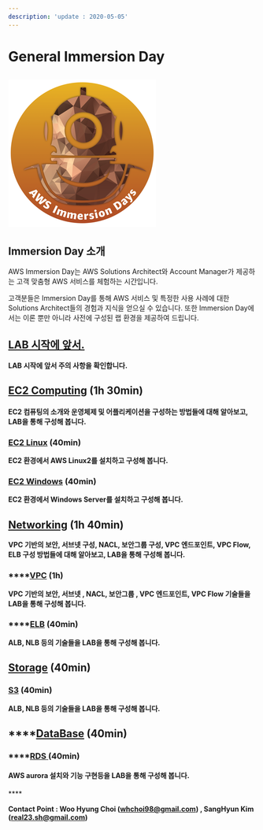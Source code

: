 ```yaml
---
description: 'update : 2020-05-05'
---
```


# General Immersion Day

## 

![](.gitbook/assets/image%20%2816%29.png)

## Immersion Day 소개

AWS Immersion Day는 AWS Solutions Architect와 Account Manager가 제공하는 고객 맞춤형 AWS 서비스를 체험하는 시간입니다. 

고객분들은 Immersion Day를 통해 AWS 서비스 및 특정한 사용 사례에 대한 Solutions Architect들의 경험과 지식을 얻으실 수 있습니다. 또한 Immersion Day에서는 이론 뿐만 아니라 사전에 구성된 랩 환경을 제공하여 드립니다.  

## [LAB 시작에 앞서.](lab.md)

**LAB 시작에 앞서 주의 사항을 확인합니다.**

## [EC2 Computing](ec2/) \(1h 30min\)

#### EC2 컴퓨팅의 소개와 운영체제 및 어플리케이션을 구성하는 방법들에 대해 알아보고, LAB을 통해 구성해 봅니다.

### [EC2 Linux](ec2/ec2-linux.md) \(40min\)

**EC2 환경에서 AWS Linux2를 설치하고 구성해 봅니다.**

### [EC2 Windows](ec2/ec2-windows.md) \(40min\)

**EC2 환경에서 Windows Server를 설치하고 구성해 봅니다.**

## [Networking](networking/) \(1h 40min\)

**VPC 기반의 보안, 서브넷 구성, NACL, 보안그룹 구성, VPC 엔드포인트, VPC Flow, ELB 구성 방법들에 대해 알아보고, LAB을 통해 구성해 봅니다.**

### \*\*\*\*[**VPC**](networking/vpc.md) **\(1h\)**

**VPC 기반의 보안, 서브넷 , NACL, 보안그룹 , VPC 엔드포인트, VPC Flow 기술들을 LAB을 통해 구성해 봅니다.**

### \*\*\*\*[**ELB**](networking/elb.md) **\(40min\)**

**ALB, NLB 등의 기술들을 LAB을 통해 구성해 봅니다.**

## [Storage](storage/) \(40min\)

### [S3](storage/s3.md) \(40min\)

**ALB, NLB 등의 기술들을 LAB을 통해 구성해 봅니다.**

## \*\*\*\*[**DataBase**](db/) **\(40min\)**

### \*\*\*\*[**RDS** ](db/rds.md)**\(40min\)**

#### AWS aurora 설치와 기능 구현등을 LAB을 통해 구성해 봅니다.

\*\*\*\*

**Contact Point : Woo Hyung Choi \(**[**whchoi98@gmail.com**](mailto:whchoi98@gmail.com)**\) , SangHyun Kim \(**[**real23.sh@gmail.com**](mailto:real23.sh@gmail.com)**\)**


